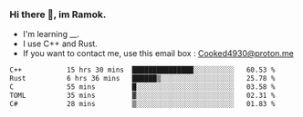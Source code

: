 ### Hi there 👋, im Ramok.

- I'm learning __.
- I use C++ and Rust.
- If you want to contact me, use this email box : Cooked4930@proton.me

<!--START_SECTION:waka-->

```txt
C++           15 hrs 30 mins  ███████████████░░░░░░░░░░   60.53 %
Rust          6 hrs 36 mins   ██████▒░░░░░░░░░░░░░░░░░░   25.78 %
C             55 mins         █░░░░░░░░░░░░░░░░░░░░░░░░   03.58 %
TOML          35 mins         ▓░░░░░░░░░░░░░░░░░░░░░░░░   02.31 %
C#            28 mins         ▒░░░░░░░░░░░░░░░░░░░░░░░░   01.83 %
```

<!--END_SECTION:waka-->
